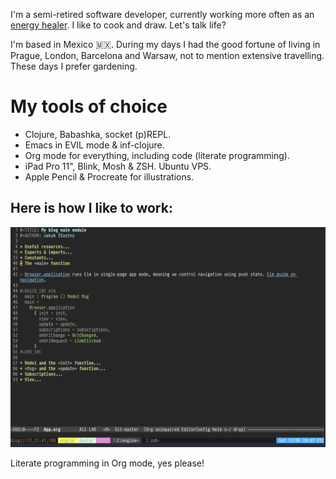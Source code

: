 <!--
  Unlike in other repos, README in Org mode format is not supported here.
-->

I'm a semi-retired software developer, currently working more often as an [energy healer](https://jakubstastny.guide/about). I like to cook and draw. Let's talk life?

I'm based in Mexico 🇲🇽. During my days I had the good fortune of living in Prague, London, Barcelona and Warsaw, not to mention extensive travelling. These days I prefer gardening.

# My tools of choice

- Clojure, Babashka, socket (p)REPL.
- Emacs in EVIL mode & inf-clojure.
- Org mode for everything, including code (literate programming).
- iPad Pro 11", Blink, Mosh & ZSH. Ubuntu VPS.
- Apple Pencil & Procreate for illustrations.

## Here is how I like to work:

![](how-i-work.png)

Literate programming in Org mode, yes please!
